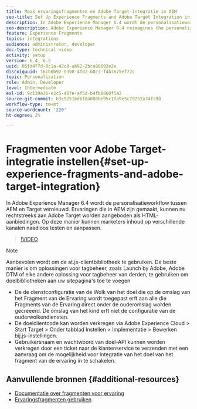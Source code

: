 ```yaml
---
title: Maak ervaringsfragmenten en Adobe Target-integratie in AEM
seo-title: Set Up Experience Fragments and Adobe Target Integration in AEM
description: In Adobe Experience Manager 6.4 wordt de personalisatieworkflow tussen AEM en Target vernieuwd. Ervaringen die in AEM zijn gemaakt, kunnen nu rechtstreeks aan Adobe Target worden aangeboden als HTML-aanbiedingen. Op deze manier kunnen marketers inhoud op verschillende kanalen naadloos testen en aanpassen.
seo-description: Adobe Experience Manager 6.4 reimagines the personalization workflow between AEM and Target. Experiences created within AEM can now be delivered directly to Adobe Target as HTML Offers. It allows Marketers to seamlessly test and personalize content across different channels.
feature: Experience Fragments
topics: integrations
audience: administrator, developer
doc-type: technical video
activity: setup
version: 6.4, 6.5
uuid: 05fd477d-0c1a-42c0-ab92-2bca86602e2e
discoiquuid: 16cb0b92-9398-4fd2-b8c3-f4b7675ef72c
topic: Personalization
role: Admin, Developer
level: Intermediate
exl-id: 9c139a36-e3c5-407e-af5d-b4fb8860f5a2
source-git-commit: b3e9251bdb18a008be95c1fa9e5c79252a74fc98
workflow-type: tm+mt
source-wordcount: '220'
ht-degree: 2%

---
```


# Fragmenten voor Adobe Target-integratie instellen{#set-up-experience-fragments-and-adobe-target-integration}

In Adobe Experience Manager 6.4 wordt de personalisatieworkflow tussen AEM en Target vernieuwd. Ervaringen die in AEM zijn gemaakt, kunnen nu rechtstreeks aan Adobe Target worden aangeboden als HTML-aanbiedingen. Op deze manier kunnen marketers inhoud op verschillende kanalen naadloos testen en aanpassen.

>[!VIDEO](https://video.tv.adobe.com/v/22380?quality=12&learn=on)

>[!NOTE]
>
>Aanbevolen wordt om de at.js-clientbibliotheek te gebruiken. De beste manier is om oplossingen voor tagbeheer, zoals Launch by Adobe, Adobe DTM of elke andere oplossing voor tagbeheer van derden, te gebruiken om doelbibliotheken aan uw sitepagina&#39;s toe te voegen

* De de dienstconfiguratie van de Wolk van het doel die op de omslag van het Fragment van de Ervaring wordt toegepast erft aan alle die Fragments van de Ervaring direct onder de ouderomslag worden gecreeerd. De omslag van het kind erft niet de configuratie van de ouderwolkendiensten.
* De doelclientcode kan worden verkregen via Adobe Experience Cloud > Start Target > Onder tabblad Instellen > Implementatie > Bewerken bij.js-instellingen.
* Gebruikersnaam en wachtwoord van doel-API kunnen worden verkregen door een ticket naar de klantenservice te verzenden met een aanvraag om de mogelijkheid voor integratie van het doel van het fragment van de ervaring in te schakelen.

## Aanvullende bronnen {#additional-resources}

* [Documentatie over fragmenten voor ervaring](https://helpx.adobe.com/experience-manager/6-5/sites/authoring/using/experience-fragments.html)
* [Ervaringsfragmenten gebruiken](/help/sites/experience-fragments/experience-fragments-feature-video-use.md)
